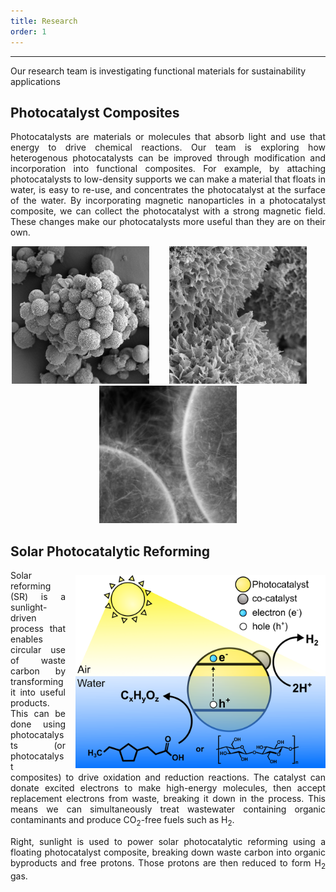 ```yaml
---
title: Research
order: 1
---
```

---------------

Our research team is investigating functional materials for sustainability applications

## Photocatalyst Composites

<p align="justify">
Photocatalysts are materials or molecules that absorb light and use that energy to drive chemical reactions. Our team is exploring
how heterogenous photocatalysts can be improved through modification and incorporation into functional composites. For example, 
by attaching photocatalysts to low-density supports we can make a material that floats in water, is easy to re-use, and concentrates the
photocatalyst at the surface of the water. By incorporating magnetic nanoparticles in a photocatalyst composite, we can collect the
photocatalyst with a strong magnetic field. These changes make our photocatalysts more useful than they are on their own.
</p>
<p align="center">
  <img src="assets/Images/SEM1.png" width="220" alt="SEM Image of Carbon Nitride on Glass Spheres"> &nbsp;&nbsp;&nbsp;&nbsp;&nbsp;&nbsp; <img src="assets/Images/SEM2.png" width="220" alt="SEM Image of Carbon Nitride on Glass Spheres"> &nbsp;&nbsp;&nbsp;&nbsp;&nbsp;&nbsp; <img src="assets/Images/TEM1.png" width="220" alt="TEM Image of Carbon Nitride on Glass Spheres">
</p>

## Solar Photocatalytic Reforming

<p align="justify">
<img style="margin-left: 1rem;margin-top: 0.5rem" align="right" src="/assets/Images/Reforming_Home.png" width="400"> Solar reforming (SR) is a sunlight-driven process that enables circular use of waste carbon by transforming it into useful products. This can be done using photocatalysts (or photocatalyst composites) to drive oxidation and reduction reactions. The catalyst can donate excited electrons to make high-energy molecules, then accept replacement electrons from waste, breaking it down in the process. This means we can simultaneously treat wastewater containing organic contaminants and produce CO<sub>2</sub>-free fuels such as H<sub>2</sub>.
</p>

<p align="justify">
Right, sunlight is used to power solar photocatalytic reforming using a floating photocatalyst composite, breaking down waste carbon into
organic byproducts and free protons. Those protons are then reduced to form H<sub>2</sub> gas.
</p>
